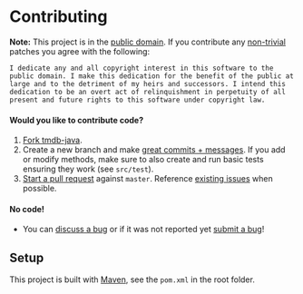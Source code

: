 Contributing
============

**Note:** This project is in the [public domain](UNLICENSE). If you contribute any [non-trivial][8]
patches you agree with the following:

    I dedicate any and all copyright interest in this software to the
    public domain. I make this dedication for the benefit of the public at
    large and to the detriment of my heirs and successors. I intend this
    dedication to be an overt act of relinquishment in perpetuity of all
    present and future rights to this software under copyright law.

#### Would you like to contribute code?

1. [Fork tmdb-java][1].
2. Create a new branch and make [great commits + messages][2]. If you add or modify methods, make sure to also create and run basic tests ensuring they work (see `src/test`).
3. [Start a pull request][3] against `master`. Reference [existing issues][4] when possible.

#### No code!
* You can [discuss a bug][4] or if it was not reported yet [submit a bug][5]!

Setup
-----

This project is built with [Maven][7], see the `pom.xml` in the root folder.


 [1]: https://github.com/UweTrottmann/tmdb-java/fork
 [2]: http://robots.thoughtbot.com/post/48933156625/5-useful-tips-for-a-better-commit-message
 [3]: https://github.com/UweTrottmann/tmdb-java/compare
 [4]: https://github.com/UweTrottmann/tmdb-java/issues
 [5]: https://github.com/UweTrottmann/tmdb-java/issues/new
 [6]: https://github.com/UweTrottmann/tmdb-java/releases
 [7]: https://maven.apache.org/
 [8]: http://www.gnu.org/prep/maintain/maintain.html#Legally-Significant